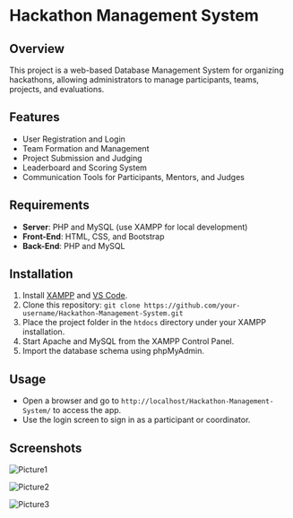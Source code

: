 # Hackathon Management System

## Overview
This project is a web-based Database Management System for organizing hackathons, allowing administrators to manage participants, teams, projects, and evaluations.

## Features
- User Registration and Login
- Team Formation and Management
- Project Submission and Judging
- Leaderboard and Scoring System
- Communication Tools for Participants, Mentors, and Judges

## Requirements
- **Server**: PHP and MySQL (use XAMPP for local development)
- **Front-End**: HTML, CSS, and Bootstrap
- **Back-End**: PHP and MySQL

## Installation
1. Install [XAMPP](https://www.apachefriends.org/index.html) and [VS Code](https://code.visualstudio.com/).
2. Clone this repository: `git clone https://github.com/your-username/Hackathon-Management-System.git`
3. Place the project folder in the `htdocs` directory under your XAMPP installation.
4. Start Apache and MySQL from the XAMPP Control Panel.
5. Import the database schema using phpMyAdmin.

## Usage
- Open a browser and go to `http://localhost/Hackathon-Management-System/` to access the app.
- Use the login screen to sign in as a participant or coordinator.

## Screenshots

![Picture1](https://github.com/user-attachments/assets/f7aa0c29-6a19-4ed8-b88d-7cfcc89627a9)

![Picture2](https://github.com/user-attachments/assets/48a831a9-c3a7-462b-b7d3-caded80015f3)

![Picture3](https://github.com/user-attachments/assets/99b86e49-3de1-42a1-84b9-cd3dd7ab3c54)


